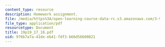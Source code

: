 ```yaml
---
content_type: resource
description: Homework assignment.
file: /media/https%3A/open-learning-course-data-rc.s3.amazonaws.com/3-91-mechanical-behavior-of-plastics-spring-2007/976b7a7a41deeb41fdf3b66d56600821_19p19_17_18.pdf
file_type: application/pdf
resourcetype: Document
title: 19p19_17_18.pdf
uid: 976b7a7a-41de-eb41-fdf3-b66d56600821
---
```

